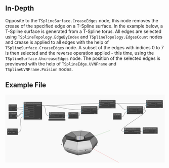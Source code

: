 ## In-Depth
Opposite to the `TSplineSurface.CreaseEdges` node, this node removes the crease of the specified edge on a T-Spline surface.
In the example below, a T-Spline surface is generated from a T-Spline torus. All edges are selected using `TSplineTopology.EdgeByIndex` and `TSplineTopology.EdgesCount` nodes and crease is applied to all edges with the help of `TSplineSurface.CreaseEdges` node. A subset of the edges with indices 0 to 7 is then selected and the reverse operation applied - this time, using the `TSplineSurface.UncreaseEdges` node. The position of the selected edges is previewed with the help of `TSplineEdge.UVNFrame` and `TSplineUVNFrame.Poision` nodes.

## Example File

![Example](./Autodesk.DesignScript.Geometry.TSpline.TSplineSurface.UncreaseEdges_img.jpg)